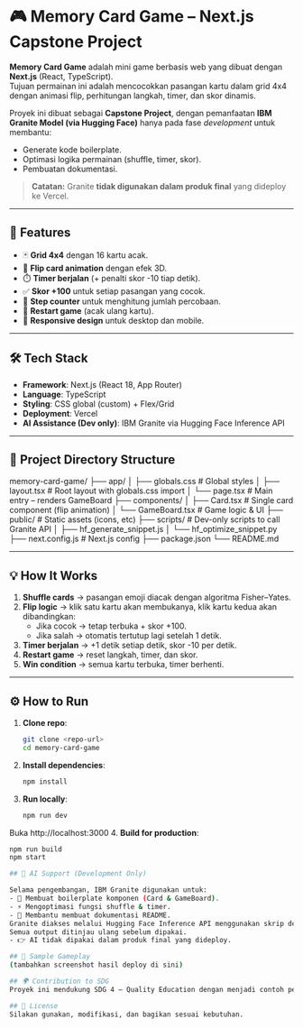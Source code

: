 # 🎮 Memory Card Game – Next.js Capstone Project  

**Memory Card Game** adalah mini game berbasis web yang dibuat dengan **Next.js** (React, TypeScript).  
Tujuan permainan ini adalah mencocokkan pasangan kartu dalam grid 4x4 dengan animasi flip, perhitungan langkah, timer, dan skor dinamis.  

Proyek ini dibuat sebagai **Capstone Project**, dengan pemanfaatan **IBM Granite Model (via Hugging Face)** hanya pada fase *development* untuk membantu:  
- Generate kode boilerplate.  
- Optimasi logika permainan (shuffle, timer, skor).  
- Pembuatan dokumentasi.  

> **Catatan:** Granite **tidak digunakan dalam produk final** yang dideploy ke Vercel.  

---

## 🚀 Features  

- 🃏 **Grid 4x4** dengan 16 kartu acak.  
- 🔄 **Flip card animation** dengan efek 3D.  
- ⏱️ **Timer berjalan** (+ penalti skor -10 tiap detik).  
- ✅ **Skor +100** untuk setiap pasangan yang cocok.  
- 🔢 **Step counter** untuk menghitung jumlah percobaan.  
- 🔁 **Restart game** (acak ulang kartu).  
- 📱 **Responsive design** untuk desktop dan mobile.  

---

## 🛠️ Tech Stack  

- **Framework**: Next.js (React 18, App Router)  
- **Language**: TypeScript  
- **Styling**: CSS global (custom) + Flex/Grid  
- **Deployment**: Vercel  
- **AI Assistance (Dev only)**: IBM Granite via Hugging Face Inference API  

---

## 📁 Project Directory Structure  

memory-card-game/
├── app/
│ ├── globals.css # Global styles
│ ├── layout.tsx # Root layout with globals.css import
│ └── page.tsx # Main entry – renders GameBoard
├── components/
│ ├── Card.tsx # Single card component (flip animation)
│ └── GameBoard.tsx # Game logic & UI
├── public/ # Static assets (icons, etc)
├── scripts/ # Dev-only scripts to call Granite API
│ ├── hf_generate_snippet.js
│ └── hf_optimize_snippet.py
├── next.config.js # Next.js config
├── package.json
└── README.md


---

## 💡 How It Works  

1. **Shuffle cards** → pasangan emoji diacak dengan algoritma Fisher–Yates.  
2. **Flip logic** → klik satu kartu akan membukanya, klik kartu kedua akan dibandingkan:  
   - Jika cocok → tetap terbuka + skor +100.  
   - Jika salah → otomatis tertutup lagi setelah 1 detik.  
3. **Timer berjalan** → +1 detik setiap detik, skor -10 per detik.  
4. **Restart game** → reset langkah, timer, dan skor.  
5. **Win condition** → semua kartu terbuka, timer berhenti.  

---

## ⚙️ How to Run  

1. **Clone repo**:
   ```bash
   git clone <repo-url>
   cd memory-card-game
2. **Install dependencies**:
   ```bash
   npm install
3. **Run locally**:
   ```bash
   npm run dev
Buka http://localhost:3000
4. **Build for production**:
   ```bash
   npm run build
   npm start

## 🤖 AI Support (Development Only)

Selama pengembangan, IBM Granite digunakan untuk:
- 📝 Membuat boilerplate komponen (Card & GameBoard).
- ⚡ Mengoptimasi fungsi shuffle & timer.
- 📖 Membantu membuat dokumentasi README.
Granite diakses melalui Hugging Face Inference API menggunakan skrip dev (/scripts).
Semua output ditinjau ulang sebelum dipakai.
- 👉 AI tidak dipakai dalam produk final yang dideploy.

## 📸 Sample Gameplay
(tambahkan screenshot hasil deploy di sini)

## 🌍 Contribution to SDG
Proyek ini mendukung SDG 4 – Quality Education dengan menjadi contoh penerapan praktis teknologi AI dalam pendidikan software engineering.

## 📜 License
Silakan gunakan, modifikasi, dan bagikan sesuai kebutuhan.
